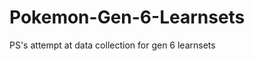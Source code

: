 Pokemon-Gen-6-Learnsets
=======================

PS's attempt at data collection for gen 6 learnsets
